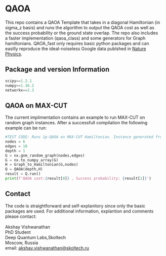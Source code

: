 # QAOA
This repo contains a QAOA Template that takes in a diagonal Hamiltonian (in sigma_z basis) and runs the algorithm to output the QAOA cost as well as the success probability or the ground state overlap. The repo also includes a faster implementation (qaoa_class) and some generators for Graph hamiltonians. QAOA_fast only requires basic python packages and can easilly reproduce the ideal-noiseless Google data publshed in [Nature Physics](https://doi.org/10.1038/s41567-020-01105-y).   
## Package and version Information 
```python
scipy==1.2.1
numpy==1.16.2
networkx==2.3
```
## QAOA on MAX-CUT
The current implimentation contains an example to run MAX-CUT on random graph instances. After a successfull compilation the following example can be run: 
```python
#TEST CODE: Runs 1p-QAOA on MAX-CUT Hamiltonian. Instance generated from a random graph with 6 nodes and 10 edges. 
nodes = 6
edges = 10
depth = 1
G = nx.gnm_random_graph(nodes,edges)
G = nx.to_numpy_array(G)
H = Graph_to_Hamiltonian(G,nodes)
Q = QAOA(depth,H)
result = Q.run()
print(f'QAOA cost:{result[0]} , Success probability: {result[1]}')
```
## Contact
The code is straightforward and self-explanitory since only the basic packages are used. For additional information, explantion and comments please contact:\
\
Akshay Vishwanathan\
PhD Student\
Deep Quantum Labs,Skoltech\
Moscow, Russia\
email: akshay.vishwanathan@skoltech.ru

